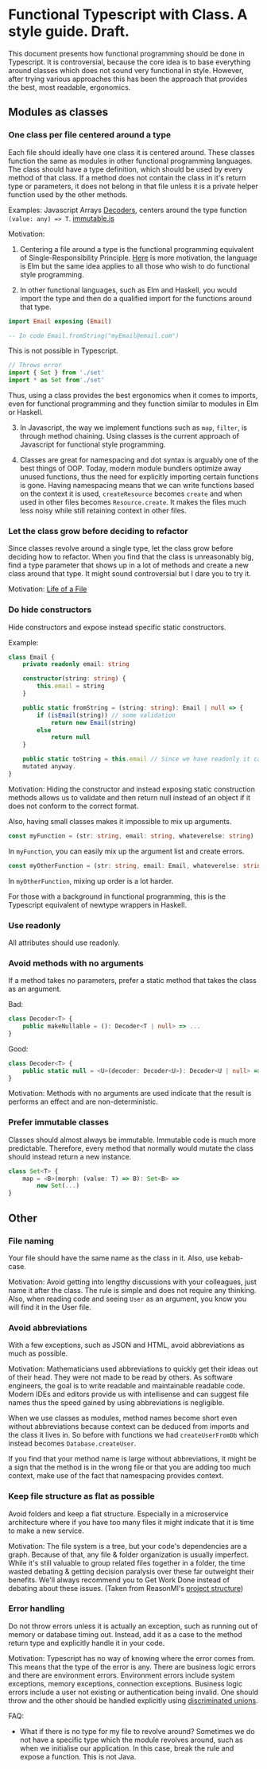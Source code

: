 # Functional Typescript with Class. A style guide. Draft.

This document presents how functional programming should be done in Typescript.
It is controversial, because the core idea is to base everything around classes
which does not sound very functional in style.  However, after trying various approaches
this has been the approach that provides the best, most readable, ergonomics.

## Modules as classes 

### One class per file centered around a type

Each file should ideally have one class it is centered around. These classes function the same as modules
in other functional programming languages. The class should have a type definition,
which should be used by every method of that class. If a method does not contain
the class in it's return type or parameters, it does not belong in that file
unless it is a private helper function used by the other methods.

Examples: 
Javascript Arrays
[Decoders](https://www.npmjs.com/package/elm-decoders), centers around the type function
`(value: any) => T`.
[immutable.js](https://immutable-js.github.io/immutable-js/docs/#/)

Motivation:

1.  Centering a file around a type is the functional programming equivalent of
    Single-Responsibility Principle.
    [Here](https://www.youtube.com/watch?v=XpDsk374LDE) is more motivation, the
    language is Elm but the same idea applies to all those who wish to do
    functional style programming.

2.  In other functional languages, such as Elm and Haskell, you would import the
    type and then do a qualified import for the functions around that type.

```elm 
import Email exposing (Email)

-- In code Email.fromString("myEmail@email.com") 
``` 

This is not possible in
Typescript.

```typescript 
// Throws error 
import { Set } from './set' 
import * as Set from'./set' 
```

Thus, using a class provides the best ergonomics when it comes to imports, even
for functional programming and they function similar to modules in Elm or
Haskell.

3.  In Javascript, the way we implement functions such as `map`, `filter`, is
    through method chaining. Using classes is 
    the current approach of Javascript for functional style programming.

4.  Classes are great for namespacing and dot syntax is arguably one
    of the best things of OOP. Today, modern module bundlers optimize away
    unused functions, thus the need for explicitly importing certain functions is
    gone.  Having namespacing means that we can write functions based on the
    context it is used, `createResource` becomes `create` and when used in other
    files becomes `Resource.create`. It makes the files much less noisy while
    still retaining context in other files.


### Let the class grow before deciding to refactor

Since classes revolve around a single type, let the class grow before
deciding how to refactor. When you find that the class is
unreasonably big, find a type parameter that shows up in a lot of methods and
create a new class around that type. It might sound controversial but I dare you
to try it.

Motivation: [Life of a File](https://www.youtube.com/watch?v=XpDsk374LDE)

### Do hide constructors

Hide constructors and expose instead specific static constructors.

Example:

```typescript
class Email {
    private readonly email: string

    constructor(string: string) {
        this.email = string
    }

    public static fromString = (string: string): Email | null => {
        if (isEmail(string)) // some validation
            return new Email(string)
        else 
            return null
    } 

    public static toString = this.email // Since we have readonly it can not be
    mutated anyway.
}
```

Motivation: Hiding the constructor and instead exposing static construction
methods allows us to validate and then return null instead of an object if it
does not conform to the correct format. 

Also, having small classes makes it impossible to mix up arguments. 
```typescript
const myFunction = (str: string, email: string, whateverelse: string)
```

In `myFunction`, you can easily mix up the argument list and create errors.
```typescript
const myOtherFunction = (str: string, email: Email, whateverelse: string)
```
In `myOtherFunction`, mixing up order is a lot harder.

For those with a background in functional programming, this is the Typescript
equivalent of newtype wrappers in Haskell.

### Use readonly 

All attributes should use readonly.

### Avoid methods with no arguments

If a method takes no parameters, prefer a static method that takes the class as
an argument.

Bad:
```typescript
class Decoder<T> {
    public makeNullable = (): Decoder<T | null> => ...
}
```
Good:
```typescript
class Decoder<T> {
    public static null = <U>(decoder: Decoder<U>): Decoder<U | null> => ...
}
```

Motivation: Methods with no arguments are used indicate that the result is
performs an effect and are non-deterministic. 

### Prefer immutable classes

Classes should almost always be immutable.  Immutable code is much more
predictable. Therefore, every method that normally would mutate the class should
instead return a new instance.

```typescript
class Set<T> {
    map = <B>(morph: (value: T) => B): Set<B> => 
        new Set(...)
}
```

## Other

### File naming 

Your file should have the same name as the class in it. Also, use kebab-case.

Motivation: Avoid getting into lengthy discussions with your colleagues, just
name it after the class. The rule is simple and does not require any thinking.
Also, when reading code and seeing `User` as an argument, you know you will find
it in the User file. 

### Avoid abbreviations

With a few exceptions, such as JSON and HTML, avoid abbreviations as much as
possible.

Motivation:  Mathematicians used abbreviations to quickly get their ideas out of
their head. They were not made to be read by others. As software engineers, the goal 
is to write readable and maintainable readable code. Modern IDEs and editors provide
us with intellisense and can suggest file names thus the speed gained by using
abbreviations is negligible. 

When we use classes as modules, method names become short even without
abbreviations because context can be deduced from imports and the class it lives
in. So before with functions we had `createUserFromDb` which instead becomes
`Database.createUser`.

If you find that your method name is large without abbreviations, it might be a
sign that the method is in the wrong file or that you are adding too much
context, make use of the fact that namespacing provides context.

### Keep file structure as flat as possible

Avoid folders and keep a flat structure. Especially in a microservice
architecture where if you have too many files it might indicate that it is time
to make a new service.

Motivation: The file system is a tree, but your code's dependencies are a graph.
Because of that, any file & folder organization is usually imperfect. While it's
still valuable to group related files together in a folder, the time wasted
debating & getting decision paralysis over these far outweight their benefits.
We'll always recommend you to Get Work Done instead of debating about these
issues. (Taken from ReasonMl's [project
structure](https://reasonml.github.io/docs/en/project-structure))

### Error handling

Do not throw errors unless it is actually an exception, such as running out of
memory or database timing out. Instead, add it as a case to the method return
type and explicitly handle it in your code.

Motivation: Typescript has no way of knowing where the error comes from. This
means that the type of the error is any. There are business logic errors and
there are environment errors. Environment errors include system exceptions,
memory exceptions, connection exceptions. Business logic errors include a user
not existing or authentication being invalid. One should throw and the other
should be handled explicitly using [discriminated
unions](https://www.typescriptlang.org/docs/handbook/advanced-types.html#discriminated-unions).

FAQ:

* What if there is no type for my file to revolve around? Sometimes we do not
  have a specific type which the module revolves around, such as when we
  initialise our application. In this case, break the rule and expose a
  function. This is not Java.
